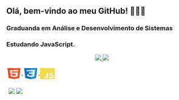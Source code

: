 ## Olá, bem-vindo ao meu GitHub! 👩🏽‍💻
### Graduanda em Análise e Desenvolvimento de Sistemas
### Estudando JavaScript.


<div align="center">
  <a href="https://github.com/RayaneGaudencio">
  <img height="180em" src="https://github-readme-stats.vercel.app/api?username=RayaneGaudencio&show_icons=true&theme=dracula&include_all_commits=true&count_private=true"/>
  <img height="180em" src="https://github-readme-stats.vercel.app/api/top-langs/?username=RayaneGaudencio&layout=compact&langs_count=7&theme=dracula"/>
</div>
  <div style="display: inline_block"><br>
  <img align="center" alt="Rayane-HTML" height="30" width="40" src="https://raw.githubusercontent.com/devicons/devicon/master/icons/html5/html5-original.svg">
  <img align="center" alt="Rayane-CSS" height="30" width="40" src="https://raw.githubusercontent.com/devicons/devicon/master/icons/css3/css3-original.svg">
  <img align="center" alt="Rayane-Js" height="30" width="40" src="https://raw.githubusercontent.com/devicons/devicon/master/icons/javascript/javascript-plain.svg">
  </div>

  <div style="margin: 6px"><br> 
  <a href = "mailto:rayanegaudencio11@gmail.com"><img src="https://img.shields.io/badge/Gmail-D14836?style=for-the-badge&logo=gmail&logoColor=white" target="_blank"></a>
  <a href="https://www.linkedin.com/in/rayanegaudencio/" target="_blank"><img src="https://img.shields.io/badge/-LinkedIn-%230077B5?style=for-the-badge&logo=linkedin&logoColor=white" target="_blank"></a>  
  </div>
